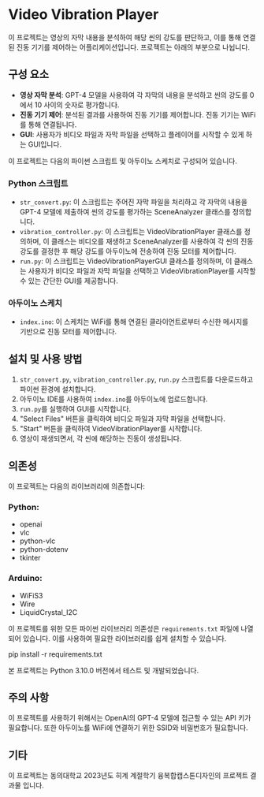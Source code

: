 # Video Vibration Player

이 프로젝트는 영상의 자막 내용을 분석하여 해당 씬의 강도를 판단하고, 이를 통해 연결된 진동 기기를 제어하는 어플리케이션입니다. 프로젝트는 아래의 부분으로 나뉩니다.

## 구성 요소

- **영상 자막 분석**: GPT-4 모델을 사용하여 각 자막의 내용을 분석하고 씬의 강도를 0에서 10 사이의 숫자로 평가합니다.
- **진동 기기 제어**: 분석된 결과를 사용하여 진동 기기를 제어합니다. 진동 기기는 WiFi를 통해 연결됩니다.
- **GUI**: 사용자가 비디오 파일과 자막 파일을 선택하고 플레이어를 시작할 수 있게 하는 GUI입니다.

이 프로젝트는 다음의 파이썬 스크립트 및 아두이노 스케치로 구성되어 있습니다.

### Python 스크립트

- `str_convert.py`: 이 스크립트는 주어진 자막 파일을 처리하고 각 자막의 내용을 GPT-4 모델에 제출하여 씬의 강도를 평가하는 SceneAnalyzer 클래스를 정의합니다.
- `vibration_controller.py`: 이 스크립트는 VideoVibrationPlayer 클래스를 정의하며, 이 클래스는 비디오를 재생하고 SceneAnalyzer를 사용하여 각 씬의 진동 강도를 결정한 후 해당 강도를 아두이노에 전송하여 진동 모터를 제어합니다.
- `run.py`: 이 스크립트는 VideoVibrationPlayerGUI 클래스를 정의하며, 이 클래스는 사용자가 비디오 파일과 자막 파일을 선택하고 VideoVibrationPlayer를 시작할 수 있는 간단한 GUI를 제공합니다.

### 아두이노 스케치

- `index.ino`: 이 스케치는 WiFi를 통해 연결된 클라이언트로부터 수신한 메시지를 기반으로 진동 모터를 제어합니다.

## 설치 및 사용 방법

1. `str_convert.py`, `vibration_controller.py`, `run.py` 스크립트를 다운로드하고 파이썬 환경에 설치합니다.
2. 아두이노 IDE를 사용하여 `index.ino`를 아두이노에 업로드합니다.
3. `run.py`를 실행하여 GUI를 시작합니다.
4. "Select Files" 버튼을 클릭하여 비디오 파일과 자막 파일을 선택합니다.
5. "Start" 버튼을 클릭하여 VideoVibrationPlayer를 시작합니다.
6. 영상이 재생되면서, 각 씬에 해당하는 진동이 생성됩니다.

## 의존성

이 프로젝트는 다음의 라이브러리에 의존합니다:

### Python:

- openai
- vlc
- python-vlc
- python-dotenv
- tkinter

### Arduino:

- WiFiS3
- Wire
- LiquidCrystal_I2C

이 프로젝트를 위한 모든 파이썬 라이브러리 의존성은 `requirements.txt` 파일에 나열되어 있습니다. 이를 사용하여 필요한 라이브러리를 쉽게 설치할 수 있습니다.

pip install -r requirements.txt

본 프로젝트는 Python 3.10.0 버전에서 테스트 및 개발되었습니다. 

## 주의 사항

이 프로젝트를 사용하기 위해서는 OpenAI의 GPT-4 모델에 접근할 수 있는 API 키가 필요합니다. 또한 아두이노를 WiFi에 연결하기 위한 SSID와 비밀번호가 필요합니다.

## 기타

이 프로젝트는 동의대학교 2023년도 히계 계절학기 융복합캡스톤디자인의 프로젝트 결과물 입니다.
